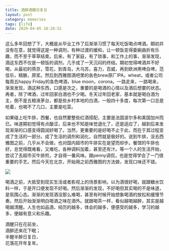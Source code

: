 ```yaml
---
title: 酒醉酒醒日复日
layout: post
category: memories
tags: [life]
date: 2020-04-05 10:28:52
---
```



这么多年回想了下，大概是从毕业工作了后渐渐习惯了每天吃饭喝点啤酒。期初并没有在意，就觉得这是一种调剂，有种过渡的缓和，让一顿饭变得委婉曲折有乐趣，而不至于草草结束。后来，有了家庭，有了琐事，和工作上的事，渐渐发现，酒这东西不仅是一顿饭的调剂，几乎成了一天沉闷的终结。期初觉得啤酒并不好喝，从最初的燕京，雪花，到青岛，大乌苏，喜力，百威，再到欧洲黑啤白啤，范佳乐，精酿，原浆。然后到西雅图酒吧里的各色brew原厂IPA，wheat，或者公司每周五happy Friday的各色啤酒，blue moon，corona。一路走来，一路喝来，渐渐发现，酒这种东西，口感是次之，重要的是喝酒的心情以及酒后想要的状态。再者，除了啤酒，过年回家白酒也不少喝。冬天过年回老家，基本就是喝白酒为主，倒不是五粮液茅台，都是些乡村本地的白酒，一般四十多度，每次第一口总是呛着，也喝不了几口，主要是吃菜。  

如果碰上吃牛排，西餐，也自然要整些红酒搭配，主要是法国波尔多和美国加州而已。味道期初觉得有点酸涩，后来也不知是味觉退化了，还是适应了，越到后来发现渐渐的口感变得圆润好喝了。当然，更重要的是好喝不止于此，而在于其过程变成了生活的一部分。成了生活的调剂和润化，自然就是极好的。说到牛排，没去西雅图之前，几乎从不会做，也对国内超市的牛排实在是望而却步。餐馆的牛排也好，总觉得既难看，又难吃，各种调料加着，甚至还有汁。等一个人的生活开始，尝试了去超市买牛排煎，才自得一番风味。跟penny调侃，也是觉得学会了一门很重要的手艺。然后今天在北京，开始用之前西雅图的方法做，发现口味还不错。

![]({{site.cdnurl}}/assets/yinshui/images/posts/steak-at-beijing.jpg)  


喝酒之前，大抵受到现实生活或者影视上的场景影响，以为酒很好喝，就跟糖水饮料一样，于是开口便发现不好喝。然后渐渐的发现，不好喝但其实喝的不是味道，是氛围心态。渐渐的发现酒没那么难喝，甚至有时候开始想象喝酒的放松和缓慢节奏。然后开始渐渐明白喝酒之味在酒外。就跟喝茶一样，看似越喝越醉，其实是越喝越清醒。人生也如品酒，经历的越多，体会的越多，便感受的越多，学习的越多，便越有意义和乐趣。

酒醒只在花前坐，  
酒醉还来花下眠；   
半醒半醉日复日，    
花落花开年复年。

